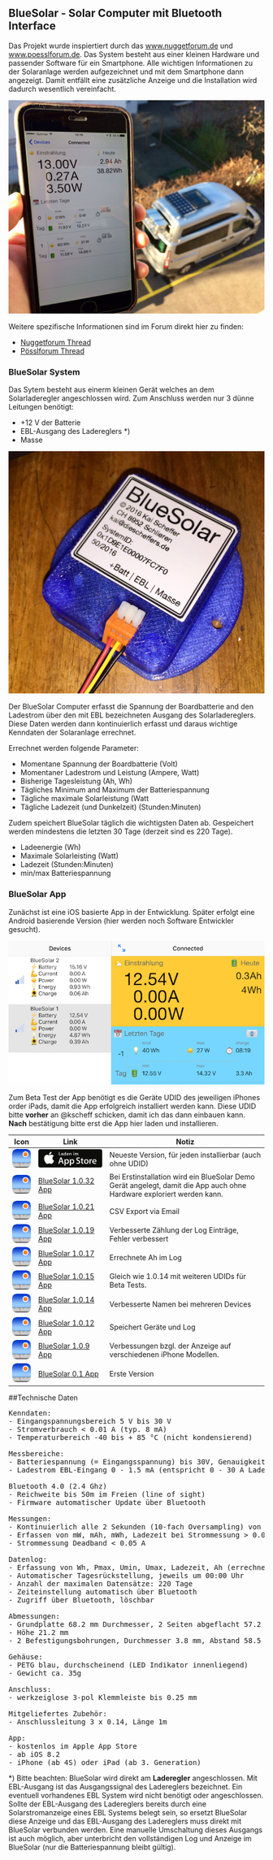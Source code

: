 ## BlueSolar - Solar Computer mit Bluetooth Interface

Das Projekt wurde inspiertiert durch das www.nuggetforum.de und www.poesslforum.de. Das System besteht aus einer kleinen Hardware und passender Software für ein Smartphone. Alle wichtigen Informationen zu der Solaranlage werden aufgezeichnet und mit dem Smartphone dann angezeigt. Damit entfällt eine zusätzliche Anzeige und die Installation wird dadurch wesentlich vereinfacht.

![Bild](FullSizeRender-4.jpg)

Weitere spezifische Informationen sind im Forum direkt hier zu finden:

* [Nuggetforum Thread](https://www.nuggetforum.de/forum/2-allgemeines/78722-solarcomputer-mit-bluetooth-im-eigenbau)
* [Pösslforum Thread](https://poesslforum.de/forum/elektrik/2705-solarcomputer-mit-bluetooth-im-eigenbau?start=30#34903)


### BlueSolar System

Das Sytem besteht aus einerm kleinen Gerät welches an dem Solarladeregler angeschlossen wird. Zum Anschluss werden nur 3 dünne Leitungen benötigt:

* +12 V der Batterie
* EBL-Ausgang des Ladereglers \*)
* Masse 

![Bild](FullSizeRender.jpg)

Der BlueSolar Computer erfasst die Spannung der Boardbatterie and den Ladestrom über den mit EBL bezeichneten Ausgang des Solarladereglers. Diese Daten werden dann kontinuierlich erfasst und daraus wichtige Kenndaten der Solaranlage errechnet.

Errechnet werden folgende Parameter:

* Momentane Spannung der Boardbatterie (Volt)
* Momentaner Ladestrom und Leistung (Ampere, Watt)
* Bisherige Tagesleistung (Ah, Wh)
* Tägliches Minimum and Maximum der Batteriespannung
* Tägliche maximale Solarleistung (Watt
* Tägliche Ladezeit (und Dunkelzeit) (Stunden:Minuten)

Zudem speichert BlueSolar täglich die wichtigsten Daten ab. Gespeichert werden mindestens die letzten 30 Tage (derzeit sind es 220 Tage).
 * Ladeenergie (Wh)
 * Maximale Solarleisting (Watt)
 * Ladezeit (Stunden:Minuten)
 * min/max Batteriespannung

### BlueSolar App

Zunächst ist eine iOS basierte App in der Entwicklung. Später erfolgt eine Android basierende Version (hier werden noch Software Entwickler gesucht).

![iOS App](master_detail_small.png)

Zum Beta Test der App benötigt es die Geräte UDID des jeweiligen iPhones order iPads, damit die App erfolgreich installiert werden kann. Diese UDID bitte **vorher** an @kscheff schicken, damit ich das dann einbauen kann. **Nach** bestätigung bitte erst die App hier laden und installieren.

| Icon | Link | Notiz |
| --- | --- | --- |
| ![Icon](Icon.png) | [![AppStore](Download_on_the_App_Store_Badge_DE_Source_135x40.png)](https://itunes.apple.com/ch/app/bluesolar/id1187455180?mt=8) | Neueste Version, für jeden installierbar (auch ohne UDID) |
| ![Icon](Icon.png) | <a href="itms-services://?action=download-manifest&url=https://github.com/kscheff/BlueSolar/releases/download/1.0.32/manifest.plist">BlueSolar 1.0.32 App</a> | Bei Erstinstallation wird ein BlueSolar Demo Gerät angelegt, damit die App auch ohne Hardware exploriert werden kann. |
| ![Icon](Icon.png) | <a href="itms-services://?action=download-manifest&url=https://github.com/kscheff/BlueSolar/releases/download/1.0.21/manifest.plist">BlueSolar 1.0.21 App</a> | CSV Export via Email |
| ![Icon](Icon.png) | <a href="itms-services://?action=download-manifest&url=https://github.com/kscheff/BlueSolar/releases/download/1.0.19/manifest.plist">BlueSolar 1.0.19 App</a> | Verbesserte Zählung der Log Einträge, Fehler verbessert |
| ![Icon](Icon.png) | <a href="itms-services://?action=download-manifest&url=https://github.com/kscheff/BlueSolar/releases/download/1.0.17/manifest.plist">BlueSolar 1.0.17 App</a> | Errechnete Ah im Log |
| ![Icon](Icon.png) | <a href="itms-services://?action=download-manifest&url=https://github.com/kscheff/BlueSolar/releases/download/1.0.15/manifest.plist">BlueSolar 1.0.15 App</a> | Gleich wie 1.0.14 mit weiteren UDIDs für Beta Tests. |
| ![Icon](Icon.png) | <a href="itms-services://?action=download-manifest&url=https://github.com/kscheff/BlueSolar/releases/download/1.0.14/manifest.plist">BlueSolar 1.0.14 App</a> | Verbesserte Namen bei mehreren Devices |
| ![Icon](Icon.png) | <a href="itms-services://?action=download-manifest&url=https://github.com/kscheff/BlueSolar/releases/download/1.0.12/manifest.plist">BlueSolar 1.0.12 App</a> | Speichert Geräte und Log |
| ![Icon](Icon.png) | <a href="itms-services://?action=download-manifest&url=https://github.com/kscheff/BlueSolar/releases/download/1.0.9/manifest.plist">BlueSolar 1.0.9 App</a> | Verbessungen bzgl. der Anzeige auf verschiedenen iPhone Modellen. |
| ![Icon](Icon.png) | <a href="itms-services://?action=download-manifest&url=https://github.com/kscheff/BlueSolar/releases/download/v0.1/manifest.plist">BlueSolar 0.1 App</a> | Erste Version |

##Technische Daten
<pre>
Kenndaten:
- Eingangspannungsbereich 5 V bis 30 V
- Stromverbrauch < 0.01 A (typ. 8 mA)
- Temperaturbereich -40 bis + 85 °C (nicht kondensierend)

Messbereiche:
- Batteriespannung (= Eingangsspannung) bis 30V, Genauigkeit 1%, 12-bit Auflösung bezogen auf 33V
- Ladestrom EBL-Eingang 0 - 1.5 mA (entspricht 0 - 30 A Ladestrom), Genauigkeit 1%, 12-bit Auflösung bezogen auf 33A

Bluetooth 4.0 (2.4 Ghz)
- Reichweite bis 50m im Freien (line of sight)
- Firmware automatischer Update über Bluetooth

Messungen:
- Kontinuierlich alle 2 Sekunden (10-fach Oversampling) von Strom, Spannung
- Erfassen von mW, mAh, mWh, Ladezeit bei Strommessung > 0.05 A, Pmax, Umin, Umax
- Strommessung Deadband < 0.05 A

Datenlog:
- Erfassung von Wh, Pmax, Umin, Umax, Ladezeit, Ah (errechnet)
- Automatischer Tagesrückstellung, jeweils um 00:00 Uhr
- Anzahl der maximalen Datensätze: 220 Tage
- Zeiteinstellung automatisch über Bluetooth
- Zugriff über Bluetooth, löschbar

Abmessungen:
- Grundplatte 68.2 mm Durchmesser, 2 Seiten abgeflacht 57.2 mm
- Höhe 21.2 mm
- 2 Befestigungsbohrungen, Durchmesser 3.8 mm, Abstand 58.5 mm

Gehäuse:
- PETG blau, durchscheinend (LED Indikator innenliegend)
- Gewicht ca. 35g

Anschluss:
- werkzeiglose 3-pol Klemmleiste bis 0.25 mm

Mitgeliefertes Zubehör:
- Anschlussleitung 3 x 0.14, Länge 1m

App:
- kostenlos im Apple App Store
- ab iOS 8.2
- iPhone (ab 4S) oder iPad (ab 3. Generation)
</pre>

\*) Bitte beachten: BlueSolar wird direkt am **Laderegler** angeschlossen. Mit EBL-Ausgang ist das Ausgangssignal des Ladereglers bezeichnet. Ein eventuell vorhandenes EBL System wird nicht benötigt oder angeschlossen. Sollte der EBL-Ausgang des Ladereglers bereits durch eine Solarstromanzeige eines EBL Systems belegt sein, so ersetzt BlueSolar diese Anzeige und das EBL-Ausgang des Ladereglers muss direkt mit BlueSolar verbunden werden. Eine manuelle Umschaltung dieses Ausgangs ist auch möglich, aber unterbricht den vollständigen Log und Anzeige im BlueSolar (nur die Batteriespannung bleibt gültig). 
